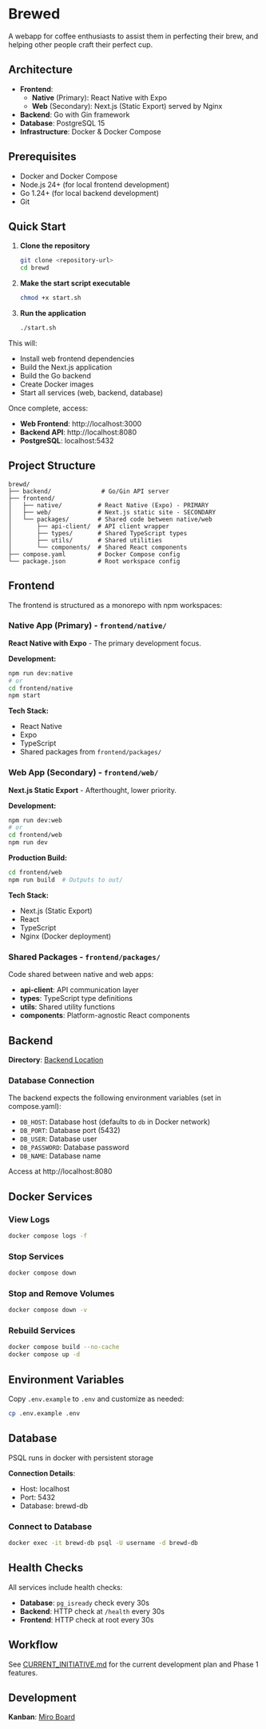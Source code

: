 # Brewed

A webapp for coffee enthusiasts to assist them in perfecting their brew, and helping other people craft their perfect cup.

## Architecture

- **Frontend**:
  - **Native** (Primary): React Native with Expo
  - **Web** (Secondary): Next.js (Static Export) served by Nginx
- **Backend**: Go with Gin framework
- **Database**: PostgreSQL 15
- **Infrastructure**: Docker & Docker Compose

## Prerequisites

- Docker and Docker Compose
- Node.js 24+ (for local frontend development)
- Go 1.24+ (for local backend development)
- Git

## Quick Start

1. **Clone the repository**
   ```bash
   git clone <repository-url>
   cd brewd
   ```

2. **Make the start script executable**
   ```bash
   chmod +x start.sh
   ```

3. **Run the application**
   ```bash
   ./start.sh
   ```

This will:
- Install web frontend dependencies
- Build the Next.js application
- Build the Go backend
- Create Docker images
- Start all services (web, backend, database)

Once complete, access:
- **Web Frontend**: http://localhost:3000
- **Backend API**: http://localhost:8080
- **PostgreSQL**: localhost:5432

## Project Structure

```
brewd/
├── backend/              # Go/Gin API server
├── frontend/
│   ├── native/          # React Native (Expo) - PRIMARY
│   ├── web/             # Next.js static site - SECONDARY
│   └── packages/        # Shared code between native/web
│       ├── api-client/  # API client wrapper
│       ├── types/       # Shared TypeScript types
│       ├── utils/       # Shared utilities
│       └── components/  # Shared React components
├── compose.yaml         # Docker Compose config
└── package.json         # Root workspace config
```

## Frontend

The frontend is structured as a monorepo with npm workspaces:

### Native App (Primary) - `frontend/native/`

**React Native with Expo** - The primary development focus.

**Development:**
```bash
npm run dev:native
# or
cd frontend/native
npm start
```

**Tech Stack:**
- React Native
- Expo
- TypeScript
- Shared packages from `frontend/packages/`

### Web App (Secondary) - `frontend/web/`

**Next.js Static Export** - Afterthought, lower priority.

**Development:**
```bash
npm run dev:web
# or
cd frontend/web
npm run dev
```

**Production Build:**
```bash
cd frontend/web
npm run build  # Outputs to out/
```

**Tech Stack:**
- Next.js (Static Export)
- React
- TypeScript
- Nginx (Docker deployment)

### Shared Packages - `frontend/packages/`

Code shared between native and web apps:
- **api-client**: API communication layer
- **types**: TypeScript type definitions
- **utils**: Shared utility functions
- **components**: Platform-agnostic React components

## Backend

**Directory**: [Backend Location](./backend)

### Database Connection

The backend expects the following environment variables (set in compose.yaml):
- `DB_HOST`: Database host (defaults to `db` in Docker network)
- `DB_PORT`: Database port (5432)
- `DB_USER`: Database user
- `DB_PASSWORD`: Database password
- `DB_NAME`: Database name

Access at http://localhost:8080

## Docker Services

### View Logs
```bash
docker compose logs -f
```

### Stop Services
```bash
docker compose down
```

### Stop and Remove Volumes
```bash
docker compose down -v
```

### Rebuild Services
```bash
docker compose build --no-cache
docker compose up -d
```

## Environment Variables

Copy `.env.example` to `.env` and customize as needed:

```bash
cp .env.example .env
```

## Database

PSQL runs in docker with persistent storage

**Connection Details**:
- Host: localhost
- Port: 5432
- Database: brewd-db

### Connect to Database
```bash
docker exec -it brewd-db psql -U username -d brewd-db
```

## Health Checks

All services include health checks:
- **Database**: `pg_isready` check every 30s
- **Backend**: HTTP check at `/health` every 30s
- **Frontend**: HTTP check at root every 30s

## Workflow

See [CURRENT_INITIATIVE.md](./CURRENT_INITIATIVE.md) for the current development plan and Phase 1 features.
## Development

**Kanban**: [Miro Board](https://miro.com/welcomeonboard/ZkFZMTc5MFRaS0ljVXpzQU95dk1sRFBQT1FRRU9ra3BtRFZ0bzRCS0lQczMwQ3ZaRWVaZm50elVlTlJEdlFERkxPV1Zib0lFZnZpN24yWkEzNDZwN1V4UlhhUGZmV2JrR2dsbk1pbDNhakVVSGQyR2NjVDF6eFlYSHJiZkgvamh0R2lncW1vRmFBVnlLcVJzTmdFdlNRPT0hdjE=?share_link_id=424561643597) 
